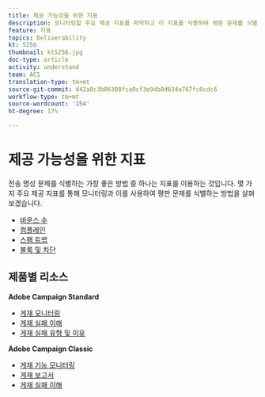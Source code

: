 ```yaml
---
title: 제공 가능성을 위한 지표
description: 모니터링할 주요 제공 지표를 파악하고 이 지표를 사용하여 평판 문제를 식별하는 방법을 이해합니다.
feature: 지표
topics: Deliverability
kt: 5256
thumbnail: kt5256.jpg
doc-type: article
activity: understand
team: ACS
translation-type: tm+mt
source-git-commit: d42a8c3b06308fca0cf3e9db8d634a767fc0cdc6
workflow-type: tm+mt
source-wordcount: '154'
ht-degree: 17%

---
```



# 제공 가능성을 위한 지표

전송 명성 문제를 식별하는 가장 좋은 방법 중 하나는 지표를 이용하는 것입니다. 몇 가지 주요 제공 지표를 통해 모니터링과 이를 사용하여 평판 문제를 식별하는 방법을 살펴보겠습니다.

* [바운스 수](/help/metrics/bounces.md)
* [컴플레인](/help/metrics/complaints.md)
* [스팸 트랩](/help/metrics/spam-traps.md)
* [불룩 및 차단](/help/metrics/bulking-and-blocking.md)

## 제품별 리소스

**Adobe Campaign Standard**

* [게재 모니터링](https://experienceleague.adobe.com/docs/campaign-standard/using/testing-and-sending/monitoring-messages/monitoring-a-delivery.html?lang=en#testing-and-sending)
* [게재 실패 이해](https://experienceleague.adobe.com/docs/campaign-standard/using/testing-and-sending/monitoring-messages/understanding-delivery-failures.html?lang=en#about-delivery-failures)
* [게재 실패 유형 및 이유](https://experienceleague.adobe.com/docs/campaign-standard/using/testing-and-sending/monitoring-messages/understanding-delivery-failures.html?lang=en#delivery-failure-types-and-reasons)

**Adobe Campaign Classic**

* [게재 기능 모니터링](https://experienceleague.adobe.com/docs/campaign-standard/using/testing-and-sending/managing-deliverability/monitor-deliverability.html)
* [게재 보고서](https://experienceleague.adobe.com/docs/campaign-classic/using/reporting/reports-on-deliveries/delivery-reports.html)
* [게재 실패 이해](https://experienceleague.adobe.com/docs/campaign-classic/using/sending-messages/monitoring-deliveries/understanding-delivery-failures.html?lang=en#sending-messages)
